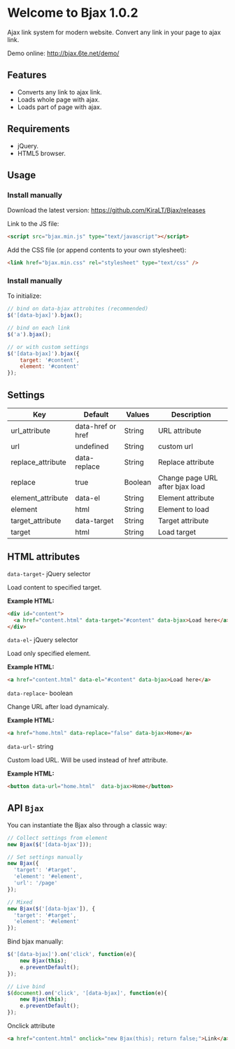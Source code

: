 # Welcome to Bjax 1.0.2

Ajax link system for modern website. Convert any link in your page to ajax link.

Demo online: http://bjax.6te.net/demo/

## Features

* Converts any link to ajax link.
* Loads whole page with ajax.
* Loads part of page with ajax.

## Requirements

* jQuery.
* HTML5 browser.

## Usage

### Install manually

Download the latest version: https://github.com/KiraLT/Bjax/releases

Link to the JS file:

```html
<script src="bjax.min.js" type="text/javascript"></script>
```

Add the CSS file (or append contents to your own stylesheet):

```html
<link href="bjax.min.css" rel="stylesheet" type="text/css" />
```

### Install manually
To initialize:

```javascript
// bind on data-bjax attrobites (recommended)
$('[data-bjax]').bjax();

// bind on each link
$('a').bjax();

// or with custom settings
$('[data-bjax]').bjax({
    target: '#content',
    element: '#content'
});
```

## Settings

Key | Default | Values | Description
--- | --- | --- | ---
url_attribute | data-href or href | String | URL attribute 
url | undefined | String | custom url
replace_attribute | data-replace | String | Replace attribute
replace | true | Boolean | Change page URL after bjax load
element_attribute | data-el | String | Element attribute
element | html | String | Element to load
target_attribute | data-target | String | Target attribute
target | html | String | Load target

## HTML attributes

`data-target`- jQuery selector

Load content to specified target.

**Example HTML:**

```html
<div id="content">
  <a href="content.html" data-target="#content" data-bjax>Load here</a>
</div>
```

`data-el`- jQuery selector

Load only specified element.

**Example HTML:**

```html
<a href="content.html" data-el="#content" data-bjax>Load here</a>
```

`data-replace`- boolean

Change URL after load dynamicaly.

**Example HTML:**

```html
<a href="home.html" data-replace="false" data-bjax>Home</a>
```

`data-url`- string

Custom load URL. Will be used instead of href attribute.

**Example HTML:**

```html
<button data-url="home.html"  data-bjax>Home</button>
```

## API `Bjax`

You can instantiate the Bjax also through a classic way:

```javascript
// Collect settings from element
new Bjax($('[data-bjax']));

// Set settings manually
new Bjax({
  'target': '#target',
  'element': '#element',
  'url': '/page'
});

// Mixed
new Bjax($('[data-bjax']), {
  'target': '#target',
  'element': '#element'
});
```

Bind bjax manually:

```javascript
$('[data-bjax]').on('click', function(e){
    new Bjax(this);
    e.preventDefault();
});

// Live bind
$(document).on('click', '[data-bjax]', function(e){
    new Bjax(this);
    e.preventDefault();
});
```

Onclick attribute

```html
<a href="content.html" onclick="new Bjax(this); return false;">Link</a>
```
